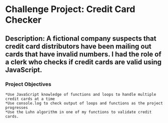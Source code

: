 # Challenge Project: Credit Card Checker

## Description: A fictional company suspects that credit card distributors have been mailing out cards that have invalid numbers. I had the role of a clerk who checks if credit cards are valid using JavaScript. 

### Project Objectives
    *Use JavaScript knowledge of functions and loops to handle multiple credit cards at a time
    *Use console.log to check output of loops and functions as the project progresses 
    *Use the Luhn algorithm in one of my functions to validate credit cards.
